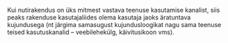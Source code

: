 Kui nutirakendus on üks mitmest vastava teenuse kasutamise kanalist, siis peaks
rakenduse kasutajaliides olema kasutaja jaoks äratuntava kujundusega (nt järgima
samasugust kujundusloogikat nagu sama teenuse teised kasutuskanalid –
veebilehekülg, käivitusikoon vms).
